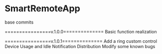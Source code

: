 # SmartRemoteApp
base commits

================v.1.0.0==============
Basic function realization

================v.1.0.1==============
Add a ring custom control
Device Usage and Idle Notification Distribution
Modify some known bugs
